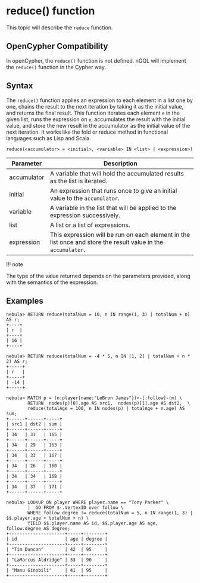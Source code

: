 # reduce() function

This topic will describe the `reduce` function.

## OpenCypher Compatibility

In openCypher, the `reduce()` function is not defined. nGQL will implement the `reduce()` function in the Cypher way.

## Syntax

The `reduce()` function applies an expression to each element in a list one by one, chains the result to the next iteration by taking it as the initial value, and returns the final result. This function iterates each element `e` in the given list, runs the expression on `e`, accumulates the result with the initial value, and store the new result in the accumulator as the initial value of the next iteration. It works like the fold or reduce method in functional languages such as Lisp and Scala.

```ngql
reduce(<accumulator> = <initial>, <variable> IN <list> | <expression>)
```

| Parameter | Description |
| --   |   -- |
| accumulator | A variable that will hold the accumulated results as the list is iterated. |
| initial |  An expression that runs once to give an initial value to the `accumulator`. |
| variable | A variable in the list that will be applied to the expression successively. |
| list | A list or a list of expressions. |
| expression | This expression will be run on each element in the list once and store the result value in the `accumulator`. |

!!! note

   The type of the value returned depends on the parameters provided, along with the semantics of the expression.

## Examples

```ngql
nebula> RETURN reduce(totalNum = 10, n IN range(1, 3) | totalNum + n) AS r;
+----+
| r  |
+----+
| 16 |
+----+

nebula> RETURN reduce(totalNum = -4 * 5, n IN [1, 2] | totalNum + n * 2) AS r;
+-----+
| r   |
+-----+
| -14 |
+-----+

nebula> MATCH p = (n:player{name:"LeBron James"})<-[:follow]-(m) \
        RETURN  nodes(p)[0].age AS src1,  nodes(p)[1].age AS dst2,  \
        reduce(totalAge = 100, n IN nodes(p) | totalAge + n.age) AS sum;
+------+------+-----+
| src1 | dst2 | sum |
+------+------+-----+
| 34   | 31   | 165 |
+------+------+-----+
| 34   | 29   | 163 |
+------+------+-----+
| 34   | 33   | 167 |
+------+------+-----+
| 34   | 26   | 160 |
+------+------+-----+
| 34   | 34   | 168 |
+------+------+-----+
| 34   | 37   | 171 |
+------+------+-----+

nebula> LOOKUP ON player WHERE player.name == "Tony Parker" \
        |  GO FROM $-.VertexID over follow \
        WHERE follow.degree != reduce(totalNum = 5, n IN range(1, 3) | $$.player.age + totalNum + n) \
        YIELD $$.player.name AS id, $$.player.age AS age, follow.degree AS degree;
+---------------------+-----+--------+
| id                  | age | degree |
+---------------------+-----+--------+
| "Tim Duncan"        | 42  | 95     |
+---------------------+-----+--------+
| "LaMarcus Aldridge" | 33  | 90     |
+---------------------+-----+--------+
| "Manu Ginobili"     | 41  | 95     |
+---------------------+-----+--------+
```
